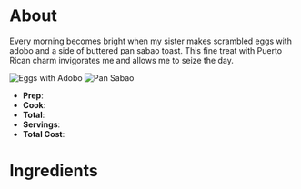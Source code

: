 # About

Every morning becomes bright when my sister makes scrambled eggs with adobo and a side of buttered pan sabao toast. This fine treat with Puerto Rican charm invigorates me and allows me to seize the day.

![Eggs with Adobo](https://nildaskitchen.net/wp-content/uploads/2011/09/scrambled-eggs.jpg) ![Pan Sabao](https://i.redd.it/nbo6ujvysltz.jpg)

* **Prep**: 
* **Cook**:
* **Total**:
* **Servings**:
* **Total Cost**:

# Ingredients